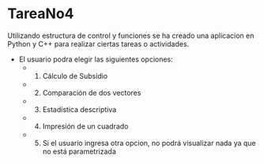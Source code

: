 # TareaNo4
Utilizando estructura de control y funciones se ha creado una aplicacion en Python y C++ para realizar ciertas tareas o actividades.
- El usuario podra elegir las siguientes opciones:
  - 1. Cálculo de Subsidio
  - 2. Comparación de dos vectores
  - 3. Estadística descriptiva
  - 4. Impresión de un cuadrado
  - 5. Si el usuario ingresa otra opcion, no podrá visualizar nada ya que no está parametrizada
